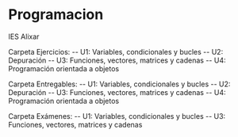 # Programacion
IES Alixar

Carpeta Ejercicios:
-- U1: Variables, condicionales y bucles
-- U2: Depuración
-- U3: Funciones, vectores, matrices y cadenas
-- U4: Programación orientada a objetos

Carpeta Entregables:
-- U1: Variables, condicionales y bucles
-- U2: Depuración
-- U3: Funciones, vectores, matrices y cadenas
-- U4: Programación orientada a objetos

Carpeta Exámenes:
-- U1: Variables, condicionales y bucles
-- U3: Funciones, vectores, matrices y cadenas
